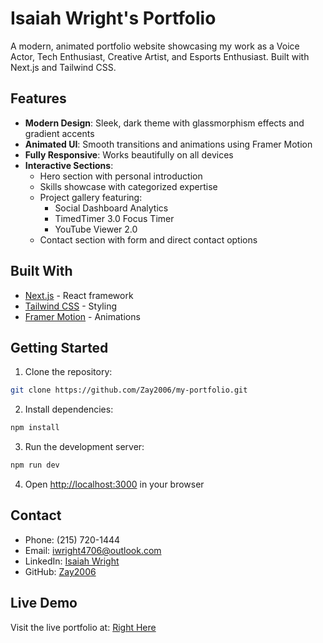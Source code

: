 # Isaiah Wright's Portfolio

A modern, animated portfolio website showcasing my work as a Voice Actor, Tech Enthusiast, Creative Artist, and Esports Enthusiast. Built with Next.js and Tailwind CSS.

## Features

- **Modern Design**: Sleek, dark theme with glassmorphism effects and gradient accents
- **Animated UI**: Smooth transitions and animations using Framer Motion
- **Fully Responsive**: Works beautifully on all devices
- **Interactive Sections**:
  - Hero section with personal introduction
  - Skills showcase with categorized expertise
  - Project gallery featuring:
    - Social Dashboard Analytics
    - TimedTimer 3.0 Focus Timer
    - YouTube Viewer 2.0
  - Contact section with form and direct contact options

## Built With

- [Next.js](https://nextjs.org/) - React framework
- [Tailwind CSS](https://tailwindcss.com/) - Styling
- [Framer Motion](https://www.framer.com/motion/) - Animations

## Getting Started

1. Clone the repository:
```bash
git clone https://github.com/Zay2006/my-portfolio.git
```

2. Install dependencies:
```bash
npm install
```

3. Run the development server:
```bash
npm run dev
```

4. Open [http://localhost:3000](http://localhost:3000) in your browser

## Contact

- Phone: (215) 720-1444
- Email: iwright4706@outlook.com
- LinkedIn: [Isaiah Wright](https://www.linkedin.com/in/isaiah-wright-384b2b26a/)
- GitHub: [Zay2006](https://github.com/Zay2006)

## Live Demo

Visit the live portfolio at: [Right Here](https://my-portfolio-ten-ochre-89.vercel.app)
